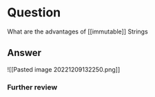 # Question
What are the advantages of [[immutable]] Strings 
## Answer
![[Pasted image 20221209132250.png]]
### Further review
